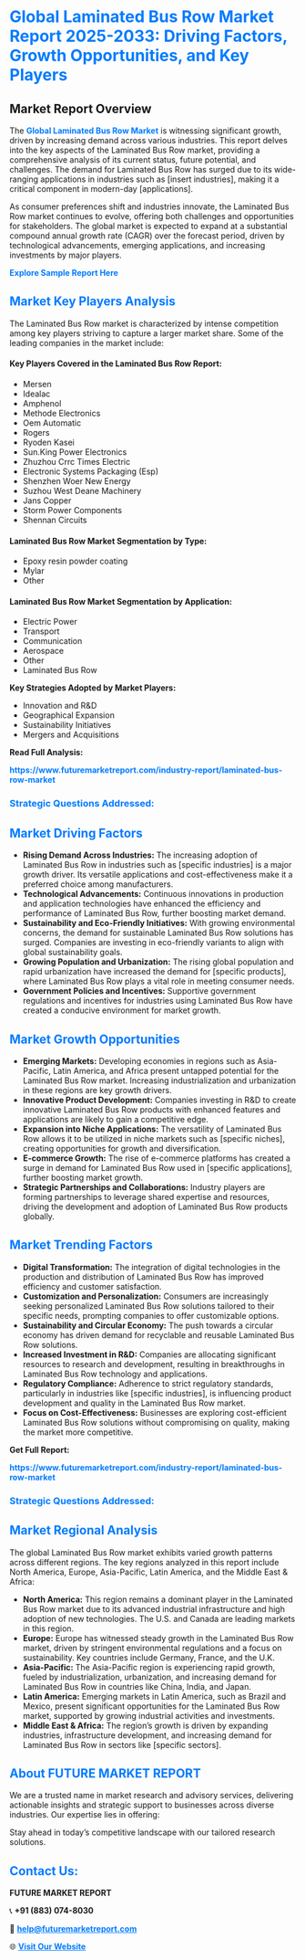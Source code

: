 <h1 style="color: #007BFF;">Global Laminated Bus Row Market Report 2025-2033: Driving Factors, Growth Opportunities, and Key Players</h1>

<section id="overview">
<h2>Market Report Overview</h2>
<p>The <a href="https://www.futuremarketreport.com/industry-report/laminated-bus-row-market" style="color: #007BFF; text-decoration: none;"><strong>Global Laminated Bus Row Market</strong></a> is witnessing significant growth, driven by increasing demand across various industries. This report delves into the key aspects of the Laminated Bus Row market, providing a comprehensive analysis of its current status, future potential, and challenges. The demand for Laminated Bus Row has surged due to its wide-ranging applications in industries such as [insert industries], making it a critical component in modern-day [applications].</p>
<p>As consumer preferences shift and industries innovate, the Laminated Bus Row market continues to evolve, offering both challenges and opportunities for stakeholders. The global market is expected to expand at a substantial compound annual growth rate (CAGR) over the forecast period, driven by technological advancements, emerging applications, and increasing investments by major players.</p>
</section>

<section id="overview">
<p><a href="https://www.futuremarketreport.com/request-sample/reportId=124455" style="color: #007BFF; text-decoration: none;"><strong>Explore Sample Report Here</strong></a></p>
</section>

<section id="key-players">
<h2 style="color: #007BFF;">Market Key Players Analysis</h2>
<p>The Laminated Bus Row market is characterized by intense competition among key players striving to capture a larger market share. Some of the leading companies in the market include:</p>
<h4>Key Players Covered in the Laminated Bus Row Report:</h4>
<ul><li>Mersen</li><li>Idealac</li><li>Amphenol</li><li>Methode Electronics</li><li>Oem Automatic</li><li>Rogers</li><li>Ryoden Kasei</li><li>Sun.King Power Electronics</li><li>Zhuzhou Crrc Times Electric</li><li>Electronic Systems Packaging (Esp)</li><li>Shenzhen Woer New Energy</li><li>Suzhou West Deane Machinery</li><li>Jans Copper</li><li>Storm Power Components</li><li>Shennan Circuits</li></ul>
<h4>Laminated Bus Row Market Segmentation by Type:</h4>
<ul><li>Epoxy resin powder coating</li><li>Mylar</li><li>Other</li></ul>

<h4>Laminated Bus Row Market Segmentation by Application:</h4>
<ul><li>Electric Power</li><li>Transport</li><li>Communication</li><li>Aerospace</li><li>Other</li><li>Laminated Bus Row</li></ul>
<p><strong>Key Strategies Adopted by Market Players:</strong></p>
<ul>
<li>Innovation and R&D</li>
<li>Geographical Expansion</li>
<li>Sustainability Initiatives</li>
<li>Mergers and Acquisitions</li>
</ul>
</section>

<section>
<p><strong>Read Full Analysis: </strong></p><a href="https://www.futuremarketreport.com/industry-report/laminated-bus-row-market" style="color: #007BFF; text-decoration: none;"><strong>https://www.futuremarketreport.com/industry-report/laminated-bus-row-market</strong></a>
<h3 style="color: #007BFF;">Strategic Questions Addressed:</h3>
</section>

<section id="driving-factors">
<h2 style="color: #007BFF;">Market Driving Factors</h2>
<ul>
<li><strong>Rising Demand Across Industries:</strong> The increasing adoption of Laminated Bus Row in industries such as [specific industries] is a major growth driver. Its versatile applications and cost-effectiveness make it a preferred choice among manufacturers.</li>
<li><strong>Technological Advancements:</strong> Continuous innovations in production and application technologies have enhanced the efficiency and performance of Laminated Bus Row, further boosting market demand.</li>
<li><strong>Sustainability and Eco-Friendly Initiatives:</strong> With growing environmental concerns, the demand for sustainable Laminated Bus Row solutions has surged. Companies are investing in eco-friendly variants to align with global sustainability goals.</li>
<li><strong>Growing Population and Urbanization:</strong> The rising global population and rapid urbanization have increased the demand for [specific products], where Laminated Bus Row plays a vital role in meeting consumer needs.</li>
<li><strong>Government Policies and Incentives:</strong> Supportive government regulations and incentives for industries using Laminated Bus Row have created a conducive environment for market growth.</li>
</ul>
</section>

<section id="growth-opportunities">
<h2 style="color: #007BFF;">Market Growth Opportunities</h2>
<ul>
<li><strong>Emerging Markets:</strong> Developing economies in regions such as Asia-Pacific, Latin America, and Africa present untapped potential for the Laminated Bus Row market. Increasing industrialization and urbanization in these regions are key growth drivers.</li>
<li><strong>Innovative Product Development:</strong> Companies investing in R&D to create innovative Laminated Bus Row products with enhanced features and applications are likely to gain a competitive edge.</li>
<li><strong>Expansion into Niche Applications:</strong> The versatility of Laminated Bus Row allows it to be utilized in niche markets such as [specific niches], creating opportunities for growth and diversification.</li>
<li><strong>E-commerce Growth:</strong> The rise of e-commerce platforms has created a surge in demand for Laminated Bus Row used in [specific applications], further boosting market growth.</li>
<li><strong>Strategic Partnerships and Collaborations:</strong> Industry players are forming partnerships to leverage shared expertise and resources, driving the development and adoption of Laminated Bus Row products globally.</li>
</ul>
</section>

<section id="trending-factors">
<h2 style="color: #007BFF;">Market Trending Factors</h2>
<ul>
<li><strong>Digital Transformation:</strong> The integration of digital technologies in the production and distribution of Laminated Bus Row has improved efficiency and customer satisfaction.</li>
<li><strong>Customization and Personalization:</strong> Consumers are increasingly seeking personalized Laminated Bus Row solutions tailored to their specific needs, prompting companies to offer customizable options.</li>
<li><strong>Sustainability and Circular Economy:</strong> The push towards a circular economy has driven demand for recyclable and reusable Laminated Bus Row solutions.</li>
<li><strong>Increased Investment in R&D:</strong> Companies are allocating significant resources to research and development, resulting in breakthroughs in Laminated Bus Row technology and applications.</li>
<li><strong>Regulatory Compliance:</strong> Adherence to strict regulatory standards, particularly in industries like [specific industries], is influencing product development and quality in the Laminated Bus Row market.</li>
<li><strong>Focus on Cost-Effectiveness:</strong> Businesses are exploring cost-efficient Laminated Bus Row solutions without compromising on quality, making the market more competitive.</li>
</ul>
</section>

<section>
<p><strong>Get Full Report: </strong></p><a href="https://www.futuremarketreport.com/industry-report/laminated-bus-row-market" style="color: #007BFF; text-decoration: none;"><strong>https://www.futuremarketreport.com/industry-report/laminated-bus-row-market</strong></a>
<h3 style="color: #007BFF;">Strategic Questions Addressed:</h3>
</section>


<section id="regional-analysis">
<h2 style="color: #007BFF;">Market Regional Analysis</h2>
<p>The global Laminated Bus Row market exhibits varied growth patterns across different regions. The key regions analyzed in this report include North America, Europe, Asia-Pacific, Latin America, and the Middle East & Africa:</p>
<ul>
<li><strong>North America:</strong> This region remains a dominant player in the Laminated Bus Row market due to its advanced industrial infrastructure and high adoption of new technologies. The U.S. and Canada are leading markets in this region.</li>
<li><strong>Europe:</strong> Europe has witnessed steady growth in the Laminated Bus Row market, driven by stringent environmental regulations and a focus on sustainability. Key countries include Germany, France, and the U.K.</li>
<li><strong>Asia-Pacific:</strong> The Asia-Pacific region is experiencing rapid growth, fueled by industrialization, urbanization, and increasing demand for Laminated Bus Row in countries like China, India, and Japan.</li>
<li><strong>Latin America:</strong> Emerging markets in Latin America, such as Brazil and Mexico, present significant opportunities for the Laminated Bus Row market, supported by growing industrial activities and investments.</li>
<li><strong>Middle East & Africa:</strong> The region’s growth is driven by expanding industries, infrastructure development, and increasing demand for Laminated Bus Row in sectors like [specific sectors].</li>
</ul>
</section>

<footer>
<h2 style="color: #007BFF;">About FUTURE MARKET REPORT</h2>
<p>We are a trusted name in market research and advisory services, delivering actionable insights and strategic support to businesses across diverse industries. Our expertise lies in offering:</p>

<p>Stay ahead in today’s competitive landscape with our tailored research solutions.</p>

<h2 style="color: #007BFF;">Contact Us:</h2>
<p><strong>FUTURE MARKET REPORT</strong></p>
<p>📞 <strong>+91 (883) 074-8030</strong></p>
<p>📧 <strong><a href="mailto:help@futuremarketreport.com" style="color: #007BFF;">help@futuremarketreport.com</a></strong></p>
<p>🌐 <strong><a href="https://www.futuremarketreport.com/" style="color: #007BFF;">Visit Our Website</a></strong></p>
</footer>